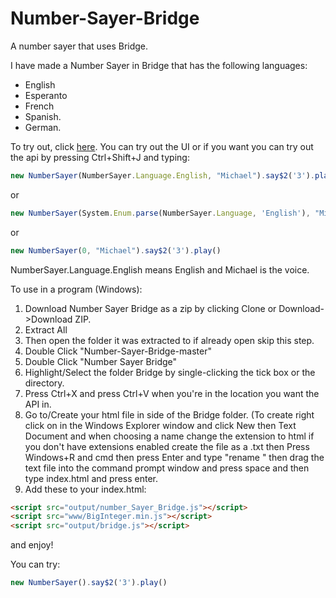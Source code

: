 # Number-Sayer-Bridge
A number sayer that uses Bridge.

I have made a Number Sayer in Bridge that has the following languages:
- English
- Esperanto
- French
- Spanish.
- German.

To try out, click [here](http://michael.cheersgames.com/Number%20Sayer/www).
You can try out the UI or if you want you can try out the api by pressing Ctrl+Shift+J and typing:
```javascript
new NumberSayer(NumberSayer.Language.English, "Michael").say$2('3').play()
```
or
```javascript
new NumberSayer(System.Enum.parse(NumberSayer.Language, 'English'), "Michael").say$2('3').play()
```
or
```javascript
new NumberSayer(0, "Michael").say$2('3').play()
```
NumberSayer.Language.English means English and Michael is the voice.

To use in a program (Windows):

1. Download Number Sayer Bridge as a zip by clicking Clone or Download->Download ZIP.
2. Extract All
3. Then open the folder it was extracted to if already open skip this step.
4. Double Click "Number-Sayer-Bridge-master"
5. Double Click "Number Sayer Bridge"
6. Highlight/Select the folder Bridge by single-clicking the tick box or the directory.
7. Press Ctrl+X and press Ctrl+V when you're in the location you want the API in.
8. Go to/Create your html file in side of the Bridge folder. (To create right click on in the Windows Explorer window and click New then Text Document and when choosing a name change the extension to html if you don't have extensions enabled create the file as a .txt then Press Windows+R and cmd then press Enter and type "rename " then drag the text file into the command prompt window and press space and then type index.html and press enter.
9. Add these to your index.html: 
```html
<script src="output/number_Sayer_Bridge.js"></script>
<script src="www/BigInteger.min.js"></script>
<script src="output/bridge.js"></script> 
```
and enjoy!

You can try:
```javascript
new NumberSayer().say$2('3').play()
```
